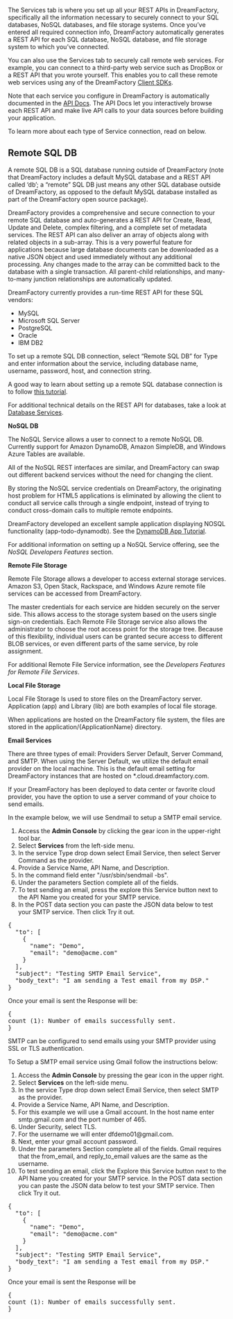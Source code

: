 The Services tab is where you set up all your REST APIs in DreamFactory, specifically all the information necessary to securely connect to your SQL databases, NoSQL databases, and file storage systems. Once you’ve entered all required connection info, DreamFactory automatically generates a REST API for each SQL database, NoSQL database, and file storage system to which you’ve connected. 

You can also use the Services tab to securely call remote web services. For example, you can connect to a third-party web service such as DropBox or a REST API that you wrote yourself. This enables you to call these remote web services using any of the DreamFactory [Client SDKs](Client-SDKs). 

Note that each service you configure in DreamFactory is automatically documented in the [API Docs](API-Docs). The API Docs let you interactively browse each REST API and make live API calls to your data sources before building your application.

To learn more about each type of Service connection, read on below.

## Remote SQL DB

A remote SQL DB is a SQL database running outside of DreamFactory (note that DreamFactory includes a default MySQL database and a REST API called ‘db’; a “remote” SQL DB just means any other SQL database outside of DreamFactory, as opposed to the default MySQL database installed as part of the DreamFactory open source package). 

DreamFactory provides a comprehensive and secure connection to your remote SQL database and auto-generates a REST API for Create, Read, Update and Delete, complex filtering, and a complete set of metadata services. The REST API can also deliver an array of objects along with related objects in a sub-array. This is a very powerful feature for applications because large database documents can be downloaded as a native JSON object and used immediately without any additional processing. Any changes made to the array can be committed back to the database with a single transaction. All parent-child relationships, and many-to-many junction relationships are automatically updated.

DreamFactory currently provides a run-time REST API for these SQL vendors:

* MySQL
* Microsoft SQL Server
* PostgreSQL
* Oracle
* IBM DB2

To set up a remote SQL DB connection, select “Remote SQL DB” for Type and enter information about the service, including database name, username, password, host, and connection string.

A good way to learn about setting up a remote SQL database connection is to follow [this tutorial](http://blog.dreamfactory.com/add-a-rest-api-to-any-sql-db-in-minutes). 

For additional technical details on the REST API for databases, take a look at [Database Services](Database-Services).

<b>NoSQL DB</b>
<p>The NoSQL Service allows a user to connect to a remote NoSQL DB. Currently support for Amazon DynamoDB, Amazon SimpleDB, and Windows Azure Tables are available.</p>
<p>All of the NoSQL REST interfaces are similar, and DreamFactory can swap out different backend services without the need for changing the client.</p>
<p>By storing the NoSQL service credentials on DreamFactory, the originating host problem for HTML5 applications is eliminated by allowing the client to conduct all service calls through a single endpoint, instead of trying to conduct cross-domain calls to multiple remote endpoints.<p>

<p>DreamFactory developed an excellent sample application displaying NOSQL functionality (app-todo-dynamodb). See the <a href="http://blog.dreamfactory.com/blog/dynamodb-app-tutorial-with-the-dreamfactory-sdk">DynamoDB App Tutorial</a>.</p>

<p>For additional information on setting up a NoSQL Service offering, see the <i>NoSQL Developers Features</i> section. </p>

<b>Remote File Storage</b>
<p>Remote File Storage allows a developer to access external storage services. Amazon S3, Open Stack, Rackspace, and Windows Azure remote file services can be accessed from DreamFactory.</p>
<p>The master credentials for each service are hidden securely on the server side. This allows access to the storage system based on the users single sign-on credentials. Each Remote File Storage service also allows the administrator to choose the root access point for the storage tree. Because of this flexibility, individual users can be granted secure access to different BLOB services, or even different parts of the same service, by role assignment.</p>

<p>For additional Remote File Service information, see the <i>Developers Features for Remote File Services</i>.</p>

<b>Local File Storage</b>
<p>Local File Storage Is used to store files on the DreamFactory server. Application (app) and Library (lib) are both examples of local file storage.</p> When applications are hosted on the DreamFactory file system, the files are stored in the application/{ApplicationName} directory.</p>

<b>Email Services</b>
<p>There are three types of email: Providers Server Default, Server Command, and SMTP. When using the Server Default, we utilize the default email provider on the local machine. This is the default email setting for DreamFactory instances that are hosted on *.cloud.dreamfactory.com.</p>

<p>If your DreamFactory has been deployed to data center or favorite cloud provider, you have the option to use a server command of your choice to send emails.</p>

<p>In the example below, we will use Sendmail to setup a SMTP email service.</p>

<ol>
<li>Access the <b>Admin Console</b> by clicking the gear icon in the upper-right tool bar.</li>
<li>Select <b>Services</b> from the left-side menu.</li>
<li>In the service Type drop down select Email Service, then select Server Command as the provider. </li>
<li>Provide a Service Name, API Name, and Description.</li>
<li>In the command field enter "/usr/sbin/sendmail -bs".</li>
<li>Under the parameters Section complete all of the fields.</li>
<li>To test sending an email, press the explore this Service button next to the API Name you created for your SMTP service.</li>
<li>In the POST data section you can paste the JSON data below to test your SMTP service. Then click Try it out.</li>
</ol>

<pre class="de1">
{
  "to": [
    {
      "name": "Demo",
      "email": "demo@acme.com"
    }
  ],
  "subject": "Testing SMTP Email Service",
  "body_text": "I am sending a Test email from my DSP."
}
</pre>
<p>Once your email is sent the Response will be:</p>
<pre class="de1">
{
count (1): Number of emails successfully sent.
}
</pre>

<p>SMTP can be configured to send emails using your SMTP provider using SSL or TLS authentication.</p>
<p>To Setup a SMTP email service using Gmail follow the instructions below:</p>

<ol>
<li>Access the <b>Admin Console</b> by pressing the gear icon in the upper right.</li>
<li>Select <b>Services</b> on the left-side menu.</li>
<li>In the service Type drop down select Email Service, then select SMTP as the provider.</li>
<li>Provide a Service Name, API Name, and Description.</li>
<li>For this example we will use a Gmail account. In the host name enter smtp.gmail.com and the port number of 465.</li>
<li>Under Security, select TLS.</li>
<li>For the username we will enter dfdemo01@gmail.com.</li>
<li>Next, enter your gmail account password.</li>
<li>Under the parameters Section complete all of the fields. Gmail requires that the from_email, and reply_to_email values are the same as the username.</li>
<li>To test sending an email, click the Explore this Service button next to the API Name you created for your SMTP service. In the POST data section you can paste the JSON data below to test your SMTP service. Then click Try it out.</li>
</ol>

<pre class="de1">
{
  "to": [
    {
      "name": "Demo",
      "email": "demo@acme.com"
    }
  ],
  "subject": "Testing SMTP Email Service",
  "body_text": "I am sending a Test email from my DSP."
}
</pre>
<p>Once your email is sent the Response will be </p>
<pre class="de1">
{
count (1): Number of emails successfully sent.
}
</pre>
